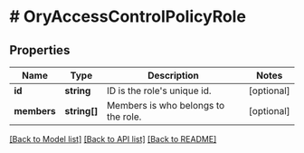 # # OryAccessControlPolicyRole

## Properties

Name | Type | Description | Notes
------------ | ------------- | ------------- | -------------
**id** | **string** | ID is the role&#39;s unique id. | [optional] 
**members** | **string[]** | Members is who belongs to the role. | [optional] 

[[Back to Model list]](../../README.md#documentation-for-models) [[Back to API list]](../../README.md#documentation-for-api-endpoints) [[Back to README]](../../README.md)


